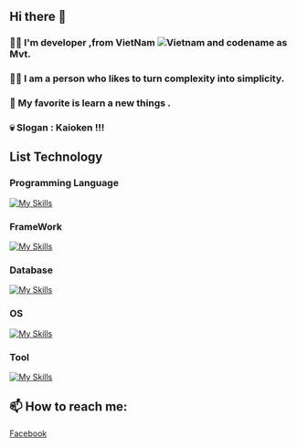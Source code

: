 ## Hi there 👋
### 🙋‍♂️ I'm developer ,from VietNam ![Vietnam](https://raw.githubusercontent.com/stevenrskelton/flag-icon/master/png/16/country-4x3/vn.png "Vietnam") and codename as Mvt.
### 💁‍♂️ I am a person who likes to turn complexity into simplicity.
### 💋 My favorite is learn a new things .
### 💀 Slogan : Kaioken !!!
## List Technology
### Programming Language
[![My Skills](https://skillicons.dev/icons?i=c,cs,html,css,js,java,kotlin&theme=light)](https://skillicons.dev)
### FrameWork
[![My Skills](https://skillicons.dev/icons?i=bootstrap,nodejs,react&theme=light)](https://skillicons.dev)
### Database
[![My Skills](https://skillicons.dev/icons?i=mysql,mongodb&theme=light)](https://skillicons.dev)
### OS
[![My Skills](https://skillicons.dev/icons?i=linux&theme=light)](https://skillicons.dev)
### Tool
[![My Skills](https://skillicons.dev/icons?i=git,gitlab,jenkins,docker&theme=light)](https://skillicons.dev)
## 📫 How to reach me:
[Facebook](https://www.facebook.com/sieuphammaitien594)
